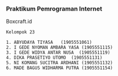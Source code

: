 ### Praktikum Pemrograman Internet
Boxcraft.id
```
Kelompok 23

1. ABYUDAYA TIYASA   (1905551061)
2. I GEDE NYOMAN AMBARA YASA (1905551115)
3. I GEDE WIDYA ANTAR NUSA  (1905551119)
4. DIKA PRASETIYO UTOMO  (1905551131)
5. NI KOMANG SUCITRA ARDHANI (1905551132)
6. MADE BAGUS WIDHARMA PUTRA (1905551154)
```
